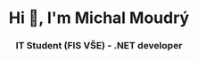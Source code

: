 <h1 align="center">Hi 👋, I'm Michal Moudrý</h1>
<h3 align="center">IT Student (FIS VŠE) - .NET developer</h3>
